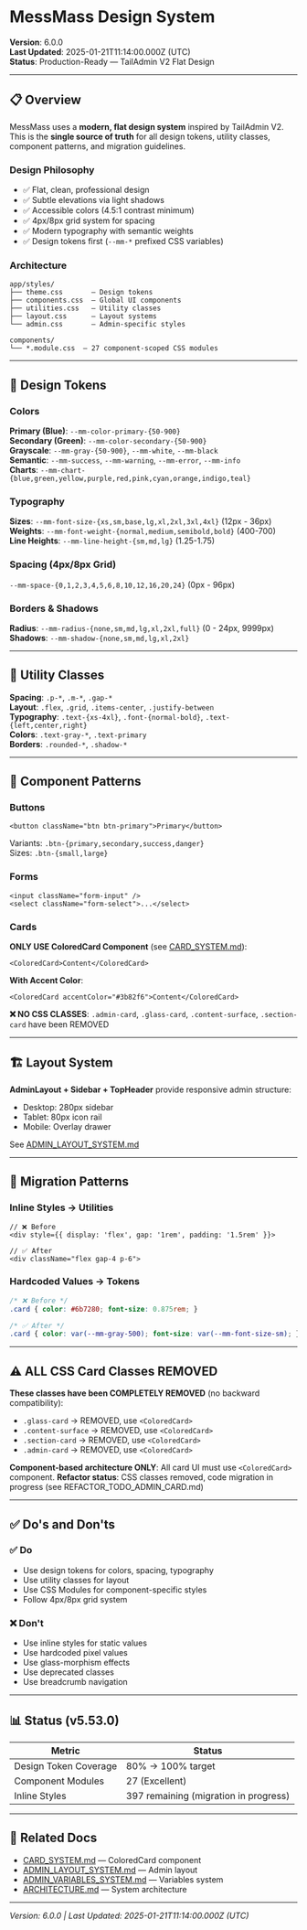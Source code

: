 # MessMass Design System

**Version**: 6.0.0  
**Last Updated**: 2025-01-21T11:14:00.000Z (UTC)  
**Status**: Production-Ready — TailAdmin V2 Flat Design

---

## 📋 Overview

MessMass uses a **modern, flat design system** inspired by TailAdmin V2. This is the **single source of truth** for all design tokens, utility classes, component patterns, and migration guidelines.

### Design Philosophy

- ✅ Flat, clean, professional design
- ✅ Subtle elevations via light shadows
- ✅ Accessible colors (4.5:1 contrast minimum)
- ✅ 4px/8px grid system for spacing
- ✅ Modern typography with semantic weights
- ✅ Design tokens first (`--mm-*` prefixed CSS variables)

### Architecture

```
app/styles/
├── theme.css       — Design tokens
├── components.css  — Global UI components
├── utilities.css   — Utility classes
├── layout.css      — Layout systems
└── admin.css       — Admin-specific styles

components/
└── *.module.css  — 27 component-scoped CSS modules
```

---

## 🎨 Design Tokens

### Colors

**Primary (Blue)**: `--mm-color-primary-{50-900}`  
**Secondary (Green)**: `--mm-color-secondary-{50-900}`  
**Grayscale**: `--mm-gray-{50-900}`, `--mm-white`, `--mm-black`  
**Semantic**: `--mm-success`, `--mm-warning`, `--mm-error`, `--mm-info`  
**Charts**: `--mm-chart-{blue,green,yellow,purple,red,pink,cyan,orange,indigo,teal}`

### Typography

**Sizes**: `--mm-font-size-{xs,sm,base,lg,xl,2xl,3xl,4xl}` (12px - 36px)  
**Weights**: `--mm-font-weight-{normal,medium,semibold,bold}` (400-700)  
**Line Heights**: `--mm-line-height-{sm,md,lg}` (1.25-1.75)

### Spacing (4px/8px Grid)

`--mm-space-{0,1,2,3,4,5,6,8,10,12,16,20,24}` (0px - 96px)

### Borders & Shadows

**Radius**: `--mm-radius-{none,sm,md,lg,xl,2xl,full}` (0 - 24px, 9999px)  
**Shadows**: `--mm-shadow-{none,sm,md,lg,xl,2xl}`

---

## 🧩 Utility Classes

**Spacing**: `.p-*`, `.m-*`, `.gap-*`  
**Layout**: `.flex`, `.grid`, `.items-center`, `.justify-between`  
**Typography**: `.text-{xs-4xl}`, `.font-{normal-bold}`, `.text-{left,center,right}`  
**Colors**: `.text-gray-*`, `.text-primary`  
**Borders**: `.rounded-*`, `.shadow-*`

---

## 🎯 Component Patterns

### Buttons
```tsx
<button className="btn btn-primary">Primary</button>
```

Variants: `.btn-{primary,secondary,success,danger}`  
Sizes: `.btn-{small,large}`

### Forms
```tsx
<input className="form-input" />
<select className="form-select">...</select>
```

### Cards

**ONLY USE ColoredCard Component** (see [CARD_SYSTEM.md](./CARD_SYSTEM.md)):
```tsx
<ColoredCard>Content</ColoredCard>
```

**With Accent Color**:
```tsx
<ColoredCard accentColor="#3b82f6">Content</ColoredCard>
```

**❌ NO CSS CLASSES**: `.admin-card`, `.glass-card`, `.content-surface`, `.section-card` have been REMOVED

---

## 🏗️ Layout System

**AdminLayout + Sidebar + TopHeader** provide responsive admin structure:
- Desktop: 280px sidebar
- Tablet: 80px icon rail
- Mobile: Overlay drawer

See [ADMIN_LAYOUT_SYSTEM.md](./ADMIN_LAYOUT_SYSTEM.md)

---

## 🔄 Migration Patterns

### Inline Styles → Utilities
```tsx
// ❌ Before
<div style={{ display: 'flex', gap: '1rem', padding: '1.5rem' }}>

// ✅ After
<div className="flex gap-4 p-6">
```

### Hardcoded Values → Tokens
```css
/* ❌ Before */
.card { color: #6b7280; font-size: 0.875rem; }

/* ✅ After */
.card { color: var(--mm-gray-500); font-size: var(--mm-font-size-sm); }
```

---

## ⚠️ ALL CSS Card Classes REMOVED

**These classes have been COMPLETELY REMOVED** (no backward compatibility):
- `.glass-card` → REMOVED, use `<ColoredCard>`
- `.content-surface` → REMOVED, use `<ColoredCard>`
- `.section-card` → REMOVED, use `<ColoredCard>`
- `.admin-card` → REMOVED, use `<ColoredCard>`

**Component-based architecture ONLY**: All card UI must use `<ColoredCard>` component.
**Refactor status**: CSS classes removed, code migration in progress (see REFACTOR_TODO_ADMIN_CARD.md)

---

## ✅ Do's and Don'ts

### ✅ Do
- Use design tokens for colors, spacing, typography
- Use utility classes for layout
- Use CSS Modules for component-specific styles
- Follow 4px/8px grid system

### ❌ Don't
- Use inline styles for static values
- Use hardcoded pixel values
- Use glass-morphism effects
- Use deprecated classes
- Use breadcrumb navigation

---

## 📊 Status (v5.53.0)

| Metric | Status |
|--------|--------|
| Design Token Coverage | 80% → 100% target |
| Component Modules | 27 (Excellent) |
| Inline Styles | 397 remaining (migration in progress) |

---

## 📖 Related Docs

- [CARD_SYSTEM.md](./CARD_SYSTEM.md) — ColoredCard component
- [ADMIN_LAYOUT_SYSTEM.md](./ADMIN_LAYOUT_SYSTEM.md) — Admin layout
- [ADMIN_VARIABLES_SYSTEM.md](./ADMIN_VARIABLES_SYSTEM.md) — Variables system
- [ARCHITECTURE.md](./ARCHITECTURE.md) — System architecture

---

*Version: 6.0.0 | Last Updated: 2025-01-21T11:14:00.000Z (UTC)*
